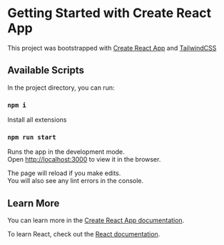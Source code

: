 # Getting Started with Create React App

This project was bootstrapped with [Create React App](https://github.com/facebook/create-react-app) and [TailwindCSS](https://tailwindcss.com)

## Available Scripts

In the project directory, you can run:

### `npm i`
Install all extensions

### `npm run start`

Runs the app in the development mode.\
Open [http://localhost:3000](http://localhost:3000) to view it in the browser.

The page will reload if you make edits.\
You will also see any lint errors in the console.

## Learn More

You can learn more in the [Create React App documentation](https://facebook.github.io/create-react-app/docs/getting-started).

To learn React, check out the [React documentation](https://reactjs.org/).